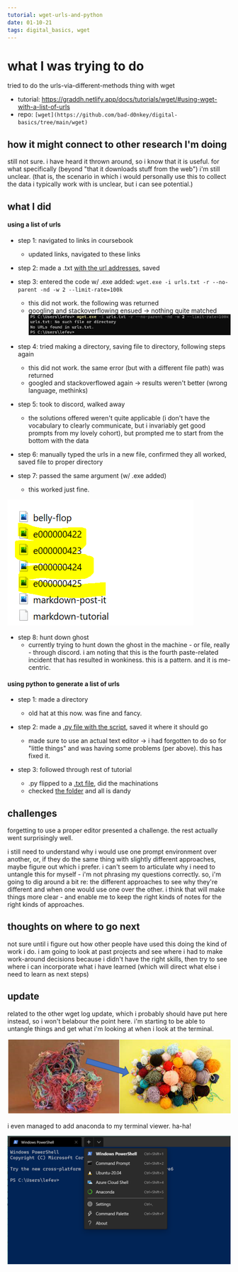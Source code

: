 ```yaml
---
tutorial: wget-urls-and-python
date: 01-10-21
tags: digital_basics, wget
---
```


# what I was trying to do

tried to do the urls-via-different-methods thing with wget
+ tutorial: https://graddh.netlify.app/docs/tutorials/wget/#using-wget-with-a-list-of-urls
+ repo: `[wget](https://github.com/bad-d0nkey/digital-basics/tree/main/wget)`

## how it might connect to other research I'm doing

still not sure. i have heard it thrown around, so i know that it is useful. for what specifically (beyond "that it downloads stuff from the web") i'm still unclear. (that is, the scenario in which i would personally use this to collect the data i typically work with is unclear, but i can see potential.)

## what I did

#### using a list of urls
+ step 1: navigated to links in coursebook
	+ updated links, navigated to these links

+ step 2: made a .txt [with the url addresses](https://github.com/bad-d0nkey/digital-basics/blob/87e57adfc8a4d3c988655e94015c03231fb230f5/wget/urls-and-python/urls.txt), saved

+ step 3: entered the code w/ .exe added: `wget.exe -i urls.txt -r --no-parent -nd -w 2 --limit-rate=100k`
	+ this did not work. the following was returned
	+ googling and stackoverflowing ensued -> nothing quite matched 
![wget_error_urls](wget_error_urls.png)

+ step 4: tried making a directory, saving file to directory, following steps again
	+ this did not work. the same error (but with a different file path) was returned
	+ googled and stackoverflowed again -> results weren't better (wrong language, methinks)

+ step 5: took to discord, walked away
	+ the solutions offered weren't quite applicable (i don't have the vocabulary to clearly communicate, but i invariably get good prompts from my lovely cohort), but prompted me to start from the bottom with the data

+ step 6: manually typed the urls in a new file, confirmed they all worked, saved file to proper directory

+ step 7: passed the same argument (w/ .exe added) 
	+ this worked just fine. 
	
![itworked](itworked!.png)

+ step 8: hunt down ghost
	+ currently trying to hunt down the ghost in the machine - or file, really - through discord. i am noting that this is the fourth paste-related incident that has resulted in wonkiness. this is a pattern. and it is me-centric. 

#### using python to generate a list of urls

+ step 1: made a directory
	+ old hat at this now. was fine and fancy.

+ step 2: made a [.py file with the script](https://github.com/bad-d0nkey/digital-basics/blob/c20ed7ddf6dded3264aa23c51b789fec40b3d033/wget/urls-and-python/urls.py), saved it where it should go
	+ made sure to use an actual text editor -> i had forgotten to do so for "little things" and was having some problems (per above). this has fixed it.
+ step 3: followed through rest of tutorial
	+ .py flipped to a [.txt file](https://github.com/bad-d0nkey/digital-basics/blob/c20ed7ddf6dded3264aa23c51b789fec40b3d033/wget/urls-and-python/urls_python.txt), did the machinations
	+ checked [the folder](https://github.com/bad-d0nkey/digital-basics/wget/urls-and-python/war-diaries/)
 and all is dandy

## challenges 

forgetting to use a proper editor presented a challenge. the rest actually went surprisingly well. 

i still need to understand why i would use one prompt environment over another, or, if they do the same thing with slightly different approaches, maybe figure out which i prefer. i can't seem to articulate why i need to untangle this for myself - i'm not phrasing my questions correctly. so, i'm going to dig around a bit re: the different approaches to see why they're different and when one would use one over the other. i think that will make things more clear - and enable me to keep the right kinds of notes for the right kinds of approaches. 

## thoughts on where to go next

not sure until i figure out how other people have used this doing the kind of work i do. i am going to look at past projects and see where i had to make work-around decisions because i didn't have the right skills, then try to see where i can incorporate what i have learned (which will direct what else i need to learn as next steps)

## update

related to the other wget log update, which i probably should have put here instead, so i won't belabour the point here. i'm starting to be able to untangle things and get what i'm looking at when i look at the terminal. 

![yarn](yarn.PNG)

i even managed to add anaconda to my terminal viewer. ha-ha!

![anaconda added](anaconda.PNG)
